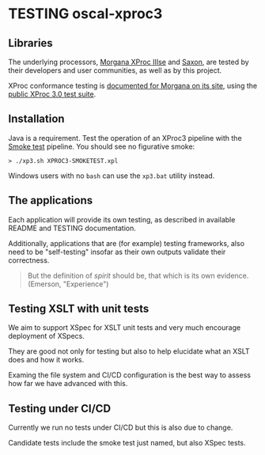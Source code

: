 # TESTING oscal-xproc3

## Libraries

The underlying processors, [Morgana XProc IIIse](https://www.xml-project.com/morganaxproc-iiise.html) and [Saxon](), are tested by their developers and user communities, as well as by this project.

XProc conformance testing is [documented for Morgana on its site](https://test-suite.xproc.org/implementation.html), using the [public XProc 3.0 test suite](https://test-suite.xproc.org/).

## Installation

Java is a requirement. Test the operation of an XProc3 pipeline with the [Smoke test](XPROC3-SMOKETEST.xpl) pipeline. You should see no figurative smoke:

```
> ./xp3.sh XPROC3-SMOKETEST.xpl
```

Windows users with no `bash` can use the `xp3.bat` utility instead.

## The applications

Each application will provide its own testing, as described in available README and TESTING documentation.

Additionally, applications that are (for example) testing frameworks, also need to be "self-testing" insofar as their own outputs validate their correctness.

> But the definition of *spirit* should be, that which is its own evidence. (Emerson, "Experience")

## Testing XSLT with unit tests

We aim to support XSpec for XSLT unit tests and very much encourage deployment of XSpecs.

They are good not only for testing but also to help elucidate what an XSLT does and how it works.

Examing the file system and CI/CD configuration is the best way to assess how far we have advanced with this.

## Testing under CI/CD

Currently we run no tests under CI/CD but this is also due to change.

Candidate tests include the smoke test just named, but also XSpec tests.


